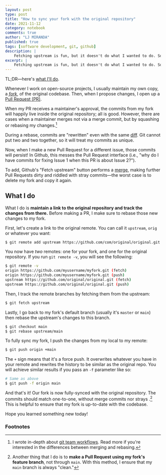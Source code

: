```yaml
---
layout: post
type: post
title: "How to sync your fork with the original repository"
date: 2021-11-12
category: notebook
comments: true
author: "LJ MIRANDA"
published: true
tags: [software development, git, github]
description: |
    Fetching upstream is fun, but it doesn't do what I wanted to do. So here's how I do it.
excerpt: |
    Fetching upstream is fun, but it doesn't do what I wanted to do. So here's how I do it.
---
```


TL;DR&mdash;here's [what I'll do](#what-i-do).


Whenever I work on open-source projects, I usually maintain my own copy, a
[*fork*](https://docs.github.com/en/get-started/quickstart/fork-a-repo), of the
original codebase. Then, when I propose changes, I open up a [Pull
Request
(PR)](https://docs.github.com/en/pull-requests/collaborating-with-pull-requests/proposing-changes-to-your-work-with-pull-requests/about-pull-requests).

When my PR receives a maintainer's approval, the commits from my fork will
happily live inside the original repository; all is good. However, there are
cases when a maintainer merges not via a merge commit, but by squashing or
rebasing my changes.[^1]

During a rebase, commits are "rewritten" even with the same
[diff](https://www.atlassian.com/git/tutorials/saving-changes/git-diff). Git
cannot put two and two together, so it will treat my commits as unique.

Now, when I make a new Pull Request for a different issue, those commits
will persist! In Github, this messes the Pull Request interface (i.e.,
"why do I have commits for fixing Issue 1 when this PR is about Issue 2?").

To add, Github's "Fetch upstream" button performs a
[merge](https://www.atlassian.com/git/tutorials/using-branches/git-merge),
making further Pull Requests dirty and riddled with stray commits&mdash;the
worst case is to delete my fork and copy it again.


## What I do

What I do is **maintain a link to the original repository and track the changes
from there.** Before making a PR, I make sure to rebase those new changes to my
fork. 

First, let's create a link to the original remote. You can call it
`upstream`, `orig` or whatever you want:

```sh
$ git remote add upstream https://github.com/com/original/original.git
```

You now have *two* remotes: one for your fork, and one for the original
repository. If you run `git remote -v`, you will see the following:

```sh
$ git remote -v
origin https://github.com/myusername/myfork.git (fetch)
origin https://github.com/myusername/myfork.git (push)
upstream https://github.com/original/original.git (fetch)
upstream https://github.com/original/original.git (push)
```

Then, I track the remote branches by fetching them from the upstream:

```sh
$ git fetch upstream
```

Lastly, I go back to my fork's default branch (usually it's `master` or
`main`) then rebase the upstream's changes to this branch.

```sh
$ git checkout main
$ git rebase upstream/main
```

To fully sync my fork, I push the changes from my local to my remote:  

```sh
$ git push origin +main
```

The `+` sign means that it's a force push. It overwrites whatever you have in
your remote and rewrites the history to be similar as the original repo. You
will achieve similar results if you pass an `-f` parameter like so: 

```sh
# Same as above
$ git push -f origin main
```

And that's it! Our fork is now fully-synced with the original repository. The
commits should match one-to-one, without merge commits nor strays .[^2] This is
helpful to ensure that my fork is up-to-date with the codebase. 

Hope you learned something new today!


### Footnotes

[^1]: 

    I wrote in-depth about [git team
    workflows](/notebook/2018/10/25/git-workflow/). Read more if you're
    interested in the differences between merging and rebasing.

[^2]:

    Another thing that I do is to **make a Pull Request using my fork's feature
    branch**, not through `main`. With this method, I ensure that my `main`
    branch is always "clean."
